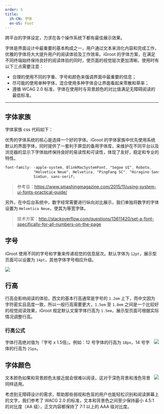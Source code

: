 ```yaml
---
order: 5
title:
  zh-CN: 字体
  en-US: Font
---
```


跨平台的字体设定，力求在各个操作系统下都有最佳展示效果。

字体是界面设计中最重要的基本构成之一，用户通过文本来消化内容和完成工作，优雅的字体将大大提升用户的阅读体验及工作效率。iGroot 的字体方案，在满足不同终端始终保持良好的阅读体验的同时，使页面的视觉层次更加清晰。使用时有以下三点需要注意：

- 合理的使用不同的字重、字号和颜色来强调界面中最重要的信息；
- 尽可能的使用单种字体，混合使用多种字体会让界面看起来零散和草率；
- 遵循 WCAG 2.0 标准，字体在使用时与背景颜色的对比值满足无障碍阅读的最低标准。

---

## 字体家族

字体家族 css 代码如下：

优秀的字体系统的核心是选择一个好的字体。iGroot 的字体家族中优先使用系统默认的界面字体，同时提供了一套利于屏显的备用字体库，来维护在不同平台以及浏览器的显示下字体始终保持良好的易读性和可读性，体现了友好，稳定和专业的特性。

```css
font-family: -apple-system, BlinkMacSystemFont, "Segoe UI", Roboto,
             "Helvetica Neue", Helvetica, "PingFang SC", "Hiragino Sans GB", "Microsoft YaHei",
             SimSun, sans-serif;
```

> 参考自：https://www.smashingmagazine.com/2015/11/using-system-ui-fonts-practical-guide/

另外，在中后台系统中，数字经常需要进行纵向对比展示，我们单独将数字的字体设置为 `Helvetica Neue`，使其为等宽字体。

> 技术方案：http://stackoverflow.com/questions/13611420/set-a-font-specifically-for-all-numbers-on-the-page

## 字号

iGroot 使用不同的字号和字重来传递视觉的信息层次。默认字体为 `12pt`，展示型页面可以设置为 `14pt`，其他字体字号相应升级。

![](https://zos.alipayobjects.com/rmsportal/UkvKkdJgvFqlewCWFyQE.png)

## 行高

行高会影响阅读的体验，西文的基本行高通常是字号的 `1.2em` 上下，而中文因为字符密实且高度一致，所以一般行高需要更大，`1.5em` 至 `1.8em` 之间是一个比较好的视觉阅读效果，iGroot 规定默认文案字体行高为 `1.5em`，展示型页面可根据实际情况调整行高。

### 行高公式

<img class="preview-img no-padding" align="right" src="https://zos.alipayobjects.com/rmsportal/qFKnfXanJURiDsjJTKDP.png">

字体行高绝对值为『字号 x 1.5倍』。例如：12 号字体的行高为 `18px`，14 号字体的行高为 `21px`。

## 字体颜色

<img class="preview-img no-padding" align="right" src="https://zos.alipayobjects.com/rmsportal/kNFpUKqccPYxzfiQlFTh.png" description="注：表格中 @Black = #000000、@White = #FFFFFF、@Blue-6 = #20a0ff">

文本颜色如果和背景颜色太接近就会很难以阅读，这对于深色背景和浅色背景同样适用。

考虑到无障碍设计的需求，帮助那些弱视和色盲的用户也能轻松识别和阅读屏幕上的文字，我们参考了 WACG 2.0 的标准，文本和背景色之间至少保持最小 4.5:1 的对比度（AA 级），正文内容都保持了 7:1 以上的 AAA 级对比度。
